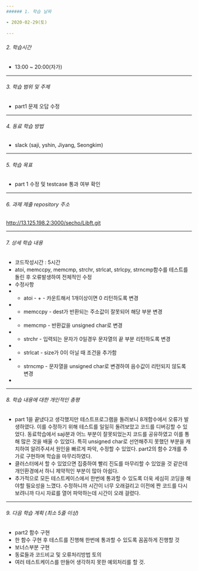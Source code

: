 ```yaml
---
###### 1. 학습 날짜

- 2020-02-29(토)
 
---
```

###### 2. 학습시간

- 13:00 ~ 20:00(자가)

---
###### 3. 학습 범위 및 주제

- part1 문제 오답 수정

---
###### 4. 동료 학습 방법 

- slack (saji, yshin, Jiyang, Seongkim)

---
###### 5. 학습 목표 

- part 1 수정 및 testcase 통과 여부 확인

---
###### 6. 과제 제출 repository 주소

http://13.125.198.2:3000/secho/Libft.git

---
###### 7. 상세 학습 내용

- 코드작성시간 : 5시간
- atoi, memccpy, memcmp, strchr, strlcat, strlcpy, strncmp함수를 테스트를 돌린 후 오류발생하여 전체적인 수정
- 수정사항
- - atoi - + - 카운트해서 1개이상이면 0 리턴하도록 변경
- - memccpy - dest가 반환되는 주소값이 잘못되어 해당 부분 변경
- - memcmp - 반환값을 unsigned char로 변경
- - strchr - 입력되는 문자가 0일경우 문자열의 끝 부분 리턴하도록 변경
- - strlcat - size가 0이 아닐 때 조건을 추가함
- - strncmp - 문자열을 unsigned char로 변경하여 음수값이 리턴되지 않도록 변경
- 
---
###### 8. 학습 내용에 대한 개인적인 총평

- part 1을 끝냈다고 생각했지만 테스트프로그램을 돌려보니 8개함수에서 오류가 발생하였다. 이를 수정하기 위해 테스트를 일일히 돌려보았고 코드를 디버깅할 수 있었다. 동료학습에서 saji분과 어느 부분이 잘못되었는지 코드를 공유하였고 이를 통해 많은 것을 배울 수 있었다. 
특히 unsigned char로 선언해주지 못했던 부분을 캐치하여 알려주셔서 원인을 빠르게 파악, 수정할 수 있었다. part2의 함수 2개를 추가로 구현하며 학습을 마무리하였다.
- 클러스터에서 할 수 있었으면 집중하여 빨리 진도를 마무리할 수 있었을 것 같은데 개인환경에서 하니 제약적인 부분이 많아 아쉽다.
- 추가적으로 모든 테스트케이스에서 한번에 통과할 수 있도록 더욱 세심히 코딩을 해야할 필요성을 느꼈다. 수정하니까 시간이 너무 오래걸리고 이전에 짠 코드를 다시 보려니까 다시 자료를 열어 파악하는데 시간이 오래 걸렸다.

---
###### 9. 다음 학습 계획 (최소 5줄 이상)

- part2 함수 구현
- 한 함수 구현 후 테스트를 진행해 한번에 통과할 수 있도록 꼼꼼하게 진행할 것
- 보너스부분 구현
- 동료들과 코드비교 및 오류처리방법 토의
- 여러 테스트케이스를 만들어 생각하지 못한 예외처리를 할 것.